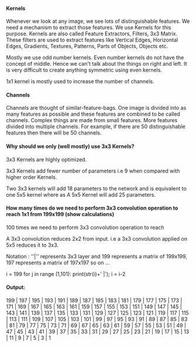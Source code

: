 #### Kernels

Whenever we look at any image, we see lots of distinguishable features. We need a mechanism to extract those features. We use Kernels for this purpose. Kernels are also called Feature Extractors, Filters, 3x3 Matrix. These filters are used to extract features like Vertical Edges, Horizontal Edges, Gradients, Textures, Patterns, Parts of Objects, Objects etc.

Mostly we use odd number kernels. Even number kernels do not have the concept of middle. Hence we can't talk about the things on right and left. It is very difficult to create anything symmetric using even kernels.

1x1 kernel is mostly used to increase the number of channels.

#### Channels

Channels are thought of similar-feature-bags. One image is divided into as many features as possible and these features are combined to be called channels. Complex things are made from small features. More features divided into multiple channels. For example, if there are 50 distinguishable features then there will be 50 channels.



#### Why should we only (well mostly) use 3x3 Kernels?

3x3 Kernels are highly optimized.

3x3 Kernels add fewer number of parameters i.e 9 when compared with higher order Kernels. 

Two 3x3 kernels will add 18 parameters to the network and is equivalent to one 5x5 kernel where as A 5x5 Kernel will add 25 parameters. 



#### How many times do we need to perform 3x3 convolution operation to reach 1x1 from 199x199 (show calculations)

100 times we need to perform 3x3 convolution operation to reach 

A 3x3 convolution reduces 2x2 from input. i.e a 3x3 convolution applied on 5x5 reduces it to 3x3.

Notation : ''|'' represents 3x3 layer and 199 represents a matrix of 199x199, 197 represents a matrix of 197x197 so on ...

i = 199
for j in range (1,101):
     print(str(i)+' |');
     i = i-2

#### Output:

199 |
197 |
195 |
193 |
191 |
189 |
187 |
185 |
183 |
181 |
179 |
177 |
175 |
173 |
171 |
169 |
167 |
165 |
163 |
161 |
159 |
157 |
155 |
153 |
151 |
149 |
147 |
145 |
143 |
141 |
139 |
137 |
135 |
133 |
131 |
129 |
127 |
125 |
123 |
121 |
119 |
117 |
115 |
113 |
111 |
109 |
107 |
105 |
103 |
101 |
99 |
97 |
95 |
93 |
91 |
89 |
87 |
85 |
83 |
81 |
79 |
77 |
75 |
73 |
71 |
69 |
67 |
65 |
63 |
61 |
59 |
57 |
55 |
53 |
51 |
49 |
47 |
45 |
43 |
41 |
39 |
37 |
35 |
33 |
31 |
29 |
27 |
25 |
23 |
21 |
19 |
17 |
15 |
13 |
11 |
9 |
7 |
5 |
3 |
1
